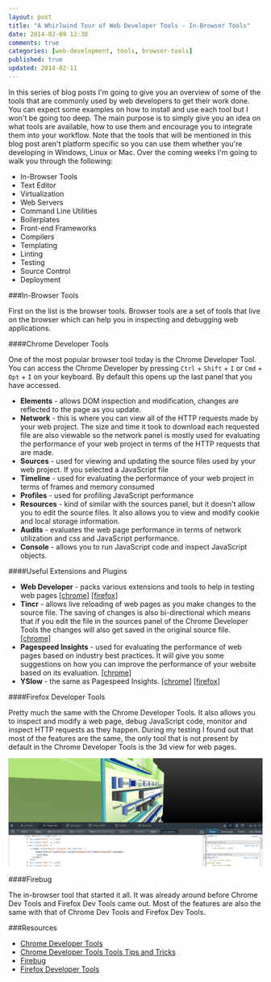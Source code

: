```yaml
---
layout: post
title: "A Whirlwind Tour of Web Developer Tools - In-Browser Tools"
date: 2014-02-09 12:30
comments: true
categories: [web-development, tools, browser-tools]
published: true
updated: 2014-02-11 
---
```


In this series of blog posts I'm going to give you an overview of some of the tools that are commonly used by web developers to get their work done. You can expect some examples on how to install and use each tool but I won't be going too deep. The main purpose is to simply give you an idea on what tools are available, how to use them and encourage you to integrate them into your workflow. Note that the tools that will be mentioned in this blog post aren't platform specific so you can use them whether you're developing in Windows, Linux or Mac. Over the coming weeks I'm going to walk you through the following:

 - In-Browser Tools
 - Text Editor
 - Virtualization
 - Web Servers
 - Command Line Utilities
 - Boilerplates
 - Front-end Frameworks
 - Compilers
 - Templating 
 - Linting
 - Testing
 - Source Control
 - Deployment

<!-- more -->

###In-Browser Tools

First on the list is the browser tools. Browser tools are a set of tools that live on the browser which can help you in inspecting and debugging web applications. 

####Chrome Developer Tools

One of the most popular browser tool today is the Chrome Developer Tool. You can access the Chrome Developer by pressing `Ctrl` + `Shift` + `I` or `Cmd` + `Opt` + `I` on your keyboard. By default this opens up the last panel that you have accessed. 
 
 - **Elements** - allows DOM inspection and modification, changes are reflected to the page as you update.
 - **Network** - this is where you can view all of the HTTP requests made by your web project. The size and time it took to download each requested file are also viewable so the network panel is mostly used for evaluating the performance of your web project in terms of the HTTP requests that are made.
 - **Sources** - used for viewing and updating the source files used by your web project. If you selected a JavaScript file
 - **Timeline** - used for evaluating the performance of your web project in terms of frames and memory consumed 
 - **Profiles** - used for profiling JavaScript performance
 - **Resources** - kind of similar with the sources panel, but it doesn't allow you to edit the source files. It also allows you to view and modify cookie and local storage information.
 - **Audits** - evaluates the web page performance in terms of network utilization and css and JavaScript performance.
 - **Console** - allows you to run JavaScript code and inspect JavaScript objects.


####Useful Extensions and Plugins

 - **Web Developer** - packs various extensions and tools to help in testing web pages [[chrome]](https://chrome.google.com/webstore/detail/web-developer/bfbameneiokkgbdmiekhjnmfkcnldhhm) [[firefox]](https://addons.mozilla.org/en-US/firefox/addon/web-developer/)
 - **Tincr** - allows live reloading of web pages as you make changes to the source file. The saving of changes is also bi-directional which means that if you edit the file in the sources panel of the Chrome Developer Tools the changes will also get saved in the original source file. [[chrome]](https://chrome.google.com/webstore/detail/tincr/lfjbhpnjiajjgnjganiaggebdhhpnbih?hl=en)
 - **Pagespeed Insights** - used for evaluating the performance of web pages based on industry best practices. It will give you some suggestions on how you can improve the performance of your website based on its evaluation. [[chrome]](https://chrome.google.com/webstore/detail/pagespeed-insights-by-goo/gplegfbjlmmehdoakndmohflojccocli?hl=en) 
 - **YSlow** - the same as Pagespeed Insights. [[chrome]](https://chrome.google.com/webstore/detail/yslow/ninejjcohidippngpapiilnmkgllmakh) [[firefox]](https://addons.mozilla.org/en-US/firefox/addon/yslow/)


####Firefox Developer Tools

Pretty much the same with the Chrome Developer Tools. It also allows you to inspect and modify a web page, debug JavaScript code, monitor and inspect HTTP requests as they happen. During my testing I found out that most of the features are the same, the only tool that is not present by default in the Chrome Developer Tools is the 3d view for web pages. 

![3d view](/images/posts/whirlwind_tour_web_developer_tools/3dview.png)


####Firebug

The in-browser tool that started it all. It was already around before Chrome Dev Tools and Firefox Dev Tools came out. Most of the features are also the same with that of Chrome Dev Tools and Firefox Dev Tools. 


###Resources

 - [Chrome Developer Tools](https://developers.google.com/chrome-developer-tools/)
 - [Chrome Developer Tools Tools Tips and Tricks](https://developers.google.com/chrome-developer-tools/docs/tips-and-tricks)
 - [Firebug](https://getfirebug.com/faq/)
 - [Firefox Developer Tools](https://developer.mozilla.org/en/docs/Tools)